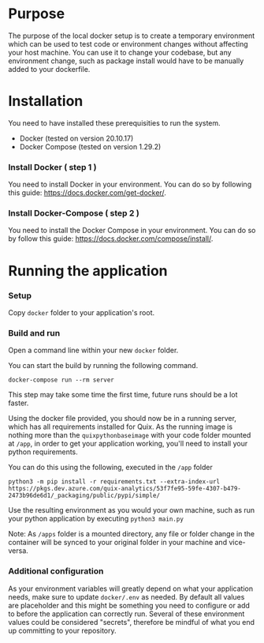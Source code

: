 # Purpose
The purpose of the local docker setup is to create a temporary environment which can be used to test code or environment changes without affecting your host machine. You can use it to change your codebase, but any environment change, such as package install would have to be manually added to your dockerfile.


# Installation

You need to have installed these prerequisities to run the system. 

 * Docker (tested on version 20.10.17)
 * Docker Compose (tested on version 1.29.2)

### Install Docker ( step 1 )

You need to install Docker in your environment. 
You can do so by following this guide: https://docs.docker.com/get-docker/.

### Install Docker-Compose ( step 2 )

You need to install the Docker Compose in your environment. 
You can do so by follow this guide: https://docs.docker.com/compose/install/.

# Running the application

### Setup

Copy `docker` folder to your application's root.

### Build and run

Open a command line within your new `docker` folder.

You can start the build by running the following command.

```
docker-compose run --rm server
```

This step may take some time the first time, future runs should be a lot faster.

Using the docker file provided, you should now be in a running server, which has all requirements installed for Quix. As the running image is nothing more than the `quixpythonbaseimage` with your code folder mounted at `/app`, in order to get your application working, you'll need to install your python requirements.

You can do this using the following, executed in the `/app` folder
```
python3 -m pip install -r requirements.txt --extra-index-url https://pkgs.dev.azure.com/quix-analytics/53f7fe95-59fe-4307-b479-2473b96de6d1/_packaging/public/pypi/simple/
```

Use the resulting environment as you would your own machine, such as run your python application by executing `python3 main.py`

Note: As `/apps` folder is a mounted directory, any file or folder change in the container will be synced to your original folder in your machine and vice-versa.

### Additional configuration
As your environment variables will greatly depend on what your application needs, make sure to update `docker/.env` as needed. By default all values are placeholder and this might be something you need to configure or add to before the application can correctly run. Several of these environment values could be considered "secrets", therefore be mindful of what you end up committing to your repository.